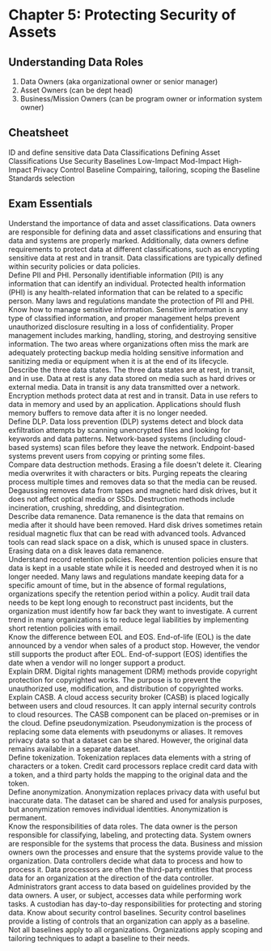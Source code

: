 # Chapter 5: Protecting Security of Assets

## Understanding Data Roles
1. Data Owners (aka organizational owner or senior manager)
2. Asset Owners (can be dept head)
3. Business/Mission Owners (can be program owner or information system owner)

## Cheatsheet
ID and define sensitive data
Data Classifications
Defining Asset Classifications
Use Security Baselines
    Low-Impact
    Mod-Impact
    High-Impact
    Privacy Control Baseline
Compairing, tailoring, scoping the Baseline
Standards selection

## Exam Essentials 
Understand the importance of data and asset classifications. Data owners are responsible for defining data and asset classifications and ensuring that data and systems are properly marked. Additionally, data owners define requirements to protect data at different classifications, such as encrypting sensitive data at rest and in transit. Data classifications are typically defined within security policies or data policies.  
Define PII and PHI. Personally identifiable information (PII) is any information that can identify an individual. Protected health information (PHI) is any health-related information that can be related to a specific person. Many laws and regulations mandate the protection of PII and PHI.  
Know how to manage sensitive information. Sensitive information is any type of classified information, and proper management helps prevent unauthorized disclosure resulting in a loss of confidentiality. Proper management includes marking, handling, storing, and destroying sensitive information. The two areas where organizations often miss the mark are adequately protecting backup media holding sensitive information and sanitizing media or equipment when it is at the end of its lifecycle.  
Describe the three data states. The three data states are at rest, in transit, and in use. Data at rest is any data stored on media such as hard drives or external media. Data in transit is any data transmitted over a network. Encryption methods protect data at rest and in transit. Data in use refers to data in memory and used by an application. Applications should flush memory buffers to remove data after it is no longer needed.  
Define DLP. Data loss prevention (DLP) systems detect and block data exfiltration attempts by scanning unencrypted files and looking for keywords and data patterns. Network-based systems (including cloud-based systems) scan files before they leave the network. Endpoint-based systems prevent users from copying or printing some files.  
Compare data destruction methods. Erasing a file doesn't delete it. Clearing media overwrites it with characters or bits. Purging repeats the clearing process multiple times and removes data so that the media can be reused. Degaussing removes data from tapes and magnetic hard disk drives, but it does not affect optical media or SSDs. Destruction methods include incineration, crushing, shredding, and disintegration.  
Describe data remanence. Data remanence is the data that remains on media after it should have been removed. Hard disk drives sometimes retain residual magnetic flux that can be read with advanced tools. Advanced tools can read slack space on a disk, which is unused space in clusters. Erasing data on a disk leaves data remanence.  
Understand record retention policies. Record retention policies ensure that data is kept in a usable state while it is needed and destroyed when it is no longer needed. Many laws and regulations mandate keeping data for a specific amount of time, but in the absence of formal regulations, organizations specify the retention period within a policy. Audit trail data needs to be kept long enough to reconstruct past incidents, but the organization must identify how far back they want to investigate. A current trend in many organizations is to reduce legal liabilities by implementing short retention policies with email.  
Know the difference between EOL and EOS. End-of-life (EOL) is the date announced by a vendor when sales of a product stop. However, the vendor still supports the product after EOL. End-of-support (EOS) identifies the date when a vendor will no longer support a product.  
Explain DRM. Digital rights management (DRM) methods provide copyright protection for copyrighted works. The purpose is to prevent the unauthorized use, modification, and distribution of copyrighted works.  
Explain CASB. A cloud access security broker (CASB) is placed logically between users and cloud resources. It can apply internal security controls to cloud resources. The CASB component can be placed on-premises or in the cloud. Define pseudonymization. Pseudonymization is the process of replacing some data elements with pseudonyms or aliases. It removes privacy data so that a dataset can be shared. However, the original data remains available in a separate dataset.  
Define tokenization. Tokenization replaces data elements with a string of characters or a token. Credit card processors replace credit card data with a token, and a third party holds the mapping to the original data and the token.  
Define anonymization. Anonymization replaces privacy data with useful but inaccurate data. The dataset can be shared and used for analysis purposes, but anonymization removes individual identities. Anonymization is permanent.  
Know the responsibilities of data roles. The data owner is the person responsible for classifying, labeling, and protecting data. System owners are responsible for the systems that process the data. Business and mission owners own the processes and ensure that the systems provide value to the organization. Data controllers decide what data to process and how to process it. Data processors are often the third-party entities that process data for an organization at the direction of the data controller. Administrators grant access to data based on guidelines provided by the data owners. A user, or subject, accesses data while performing work tasks. A custodian has day-to-day responsibilities for protecting and storing data.  Know about security control baselines. Security control baselines provide a listing of controls that an organization can apply as a baseline. Not all baselines apply to all organizations. Organizations apply scoping and tailoring techniques to adapt a baseline to their needs.
